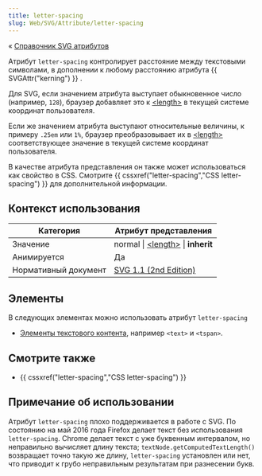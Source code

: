 ```yaml
---
title: letter-spacing
slug: Web/SVG/Attribute/letter-spacing
---
```


« [Справочник SVG атрибутов](/ru/docs/Web/SVG/Attribute)

Атрибут `letter-spacing` контролирует расстояние между текстовыми символами, в дополнении к любому расстоянию атрибута {{ SVGAttr("kerning") }} .

Для SVG, если значением атрибута выступает обыкновенное число (например, `128`), браузер добавляет это к [\<length>](/en/SVG/Content_type#Length) в текущей системе координат пользователя.

Если же значением атрибута выступают относительные величины, к примеру `.25em` или `1%`, браузер преобразовывает их в [\<length>](/en/SVG/Content_type#Length) соответствующее значение в текущей системе координат пользователя.

В качестве атрибута представления он также может использоваться как свойство в CSS. Смотрите {{ cssxref("letter-spacing","CSS letter-spacing") }} для дополнительной информации.

## Контекст использования

| Категория            | Атрибут представления                                                               |
| -------------------- | ----------------------------------------------------------------------------------- |
| Значение             | normal \| [\<length>](/en/SVG/Content_type#Length) \| **inherit**                   |
| Анимируется          | Да                                                                                  |
| Нормативный документ | [SVG 1.1 (2nd Edition)](http://www.w3.org/TR/SVG11/text.html#LetterSpacingProperty) |

## Элементы

В следующих элементах можно использовать атрибут `letter-spacing`

- [Элементы текстового контента](/en/SVG/Element#Text_content_elements), например `<text>` и `<tspan>`.

## Смотрите также

- {{ cssxref("letter-spacing","CSS letter-spacing") }}

## Примечание об использовании

Атрибут `letter-spacing` плохо поддерживается в работе с SVG. По состоянию на май 2016 года Firefox делает текст без использования `letter-spacing`. Chrome делает текст с уже буквенным интервалом, но неправильно вычисляет длину текста; `textNode.getComputedTextLength()` возвращает точно такую же длину, `letter-spacing` установлен или нет, что приводит к грубо неправильным результатам при разнесении букв.
